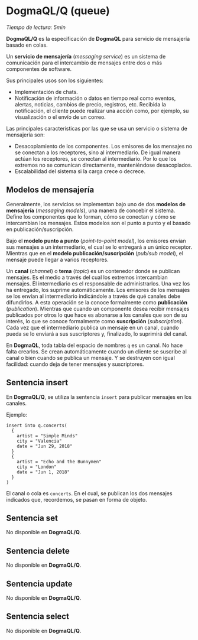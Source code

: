 # DogmaQL/Q (queue)

*Tiempo de lectura: 5min*

**DogmaQL/Q** es la especificación de **DogmaQL** para servicio de mensajería basado en colas.

Un **servicio de mensajería** (*messaging service*) es un sistema de comunicación para el intercambio de mensajes entre dos o más componentes de software.

Sus principales usos son los siguientes:
- Implementación de chats.
- Notificación de información o datos en tiempo real como eventos, alertas, noticias, cambios de precio, registros, etc.
  Recibida la notificación, el cliente puede realizar una acción como, por ejemplo, su visualización o el envío de un correo.

Las principales características por las que se usa un servicio o sistema de mensajería son:
- Desacoplamiento de los componentes.
  Los emisores de los mensajes no se conectan a los receptores, sino al intermediario.
  De igual manera actúan los receptores, se conectan al intermediario.
  Por lo que los extremos no se comunican directamente, manteniéndose desacoplados.
- Escalabilidad del sistema si la carga crece o decrece.

## Modelos de mensajería

Generalmente, los servicios se implementan bajo uno de dos **modelos de mensajería** (*messaging models*), una manera de concebir el sistema.
Define los componentes que lo forman, cómo se conectan y cómo se intercambian los mensajes.
Estos modelos son el punto a punto y el basado en publicación/suscripción.

Bajo el **modelo punto a punto** (*point-to-point model*), los emisores envían sus mensajes a un intermediario, el cual se lo entregará a un único receptor.
Mientras que en el **modelo publicación/suscripción** (*pub/sub model*), el mensaje puede llegar a varios receptores.

Un **canal** (*channel*) o **tema** (*topic*) es un contenedor donde se publican mensajes.
Es el medio a través del cual los extremos intercambian mensajes.
El intermediario es el responsable de administrarlos.
Una vez los ha entregado, los suprime automáticamente.
Los emisores de los mensajes se los envían al intermediario indicándole a través de qué canales debe difundirlos.
A esta operación se la conoce formalmente como **publicación** (*publication*).
Mientras que cuando un componente desea recibir mensajes publicados por otros lo que hace es abonarse a los canales que son de su interés, lo que se conoce formalmente como **suscripción** (*subscription*).
Cada vez que el intermediario publica un mensaje en un canal, cuando pueda se lo enviará a sus suscriptores y, finalizado, lo suprimirá del canal.

En **DogmaQL**, toda tabla del espacio de nombres `q` es un canal.
No hace falta crearlos.
Se crean automáticamente cuando un cliente se suscribe al canal o bien cuando se publica un mensaje.
Y se destruyen con igual facilidad: cuando deja de tener mensajes y suscriptores.

## Sentencia insert

En **DogmaQL/Q**, se utiliza la sentencia `insert` para publicar mensajes en los canales.

Ejemplo:

```
insert into q.concerts(
  {
    artist = "Simple Minds"
    city = "Valencia"
    date = "Jun 29, 2018"
  }
  {
    artist = "Echo and the Bunnymen"
    city = "London"
    date = "Jun 1, 2018"
  }
)
```

El canal o cola es `concerts`.
En el cual, se publican los dos mensajes indicados que, recordemos, se pasan en forma de objeto.

## Sentencia set

No disponible en **DogmaQL/Q**.

## Sentencia delete

No disponible en **DogmaQL/Q**.

## Sentencia update

No disponible en **DogmaQL/Q**.

## Sentencia select

No disponible en **DogmaQL/Q**.
